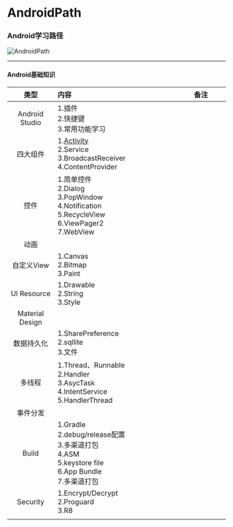# AndroidPath
### Android学习路径

![AndroidPath](https://tva1.sinaimg.cn/large/007S8ZIlgy1ge1t692ke7j317y0u0n31.jpg)

-----



#### Android基础知识

|      类型       | 内容                                                         |       备注       |
| :-------------: | :----------------------------------------------------------- | :--------------: |
| Android Studio  | 1.插件<br />2.快捷键<br />3.常用功能学习                     |                  |
|    四大组件     | 1.[Activity](./article/四大组件/Activity/Activity的知识总结.md)<br />2.Service<br />3.BroadcastReceiver<br />4.ContentProvider |                  |
|      控件       | 1.简单控件<br />2.Dialog<br />3.PopWindow<br />4.Notification<br />5.RecycleView<br />6.ViewPager2<br />7.WebView |                  |
|      动画       |                                                              |                  |
|   自定义View    | 1.Canvas<br />2.Bitmap<br />3.Paint                          |                  |
|   UI Resource   | 1.Drawable<br />2.String<br />3.Style                        |                  |
| Material Design |                                                              |                  |
|   数据持久化    | 1.SharePreference<br />2.sqllite<br />3.文件                 |                  |
|     多线程      | 1.Thread、Runnable<br />2.Handler<br />3.AsycTask<br />4.IntentService<br />5.HandlerThread |                  |
|    事件分发     |                                                              |                  |
|      Build      | 1.Gradle<br />2.debug/release配置<br />3.多渠道打包<br />4.ASM<br />5.keystore file<br />6.App Bundle<br />7.多渠道打包 |                  |
|    Security     | 1.Encrypt/Decrypt<br />2.Proguard<br />3.R8                  |                  |
|                 | <img width=400/>                                             | <img width=200/> |

